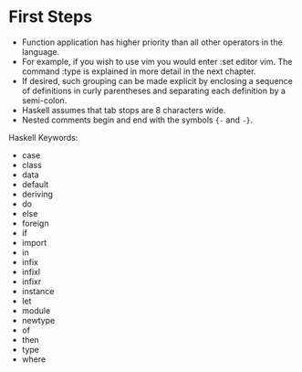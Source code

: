 # First Steps

- Function application has higher priority than all other operators in the language.
- For example, if you wish to use vim you would enter :set editor vim. The command :type is explained in more detail in the next chapter.
- If desired, such grouping can be made explicit by enclosing a sequence of definitions in curly parentheses and separating each definition by a semi-colon.
- Haskell assumes that tab stops are 8 characters wide.
- Nested comments begin and end with the symbols ``{-`` and ``-}``.

Haskell Keywords:

- case
- class
- data
- default
- deriving
- do
- else
- foreign
- if
- import
- in
- infix
- infixl
- infixr
- instance
- let
- module
- newtype
- of
- then
- type
- where


